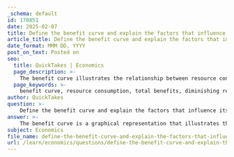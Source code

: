 ```yaml
---
_schema: default
id: 170851
date: 2025-02-07
title: Define the benefit curve and explain the factors that influence its shape.
article_title: Define the benefit curve and explain the factors that influence its shape.
date_format: MMM DD, YYYY
post_on_text: Posted on
seo:
  title: QuickTakes | Economics
  page_description: >-
    The benefit curve illustrates the relationship between resource consumption and total benefits, highlighting how increased consumption can lead to diminishing returns and the factors influencing its shape.
  page_keywords: >-
    benefit curve, resource consumption, total benefits, diminishing returns, consumer preferences, marginal benefit, external factors, resource characteristics, economic analysis, optimal consumption
author: QuickTakes
question: >-
    Define the benefit curve and explain the factors that influence its shape.
answer: >-
    The benefit curve is a graphical representation that illustrates the relationship between the quantity of a resource consumed or utilized and the total benefits derived from that consumption. Typically, as consumption increases, the total benefits also increase, but at a decreasing rate due to the principle of diminishing returns. This means that while more consumption leads to higher total benefits, the incremental benefit gained from each additional unit consumed tends to decline after a certain point. The benefit curve is crucial for identifying the optimal level of consumption where net benefits are maximized.\n\n### Factors Influencing the Shape of the Benefit Curve\n\n1. **Diminishing Returns**: As more of a resource is consumed, the additional benefit gained from each unit tends to decrease. This is a fundamental economic principle that shapes the curvature of the benefit curve, leading to a concave shape.\n\n2. **Resource Characteristics**: The inherent properties of the resource being consumed can affect the benefit curve. For example, renewable resources may have different consumption dynamics compared to non-renewable resources, influencing how benefits accumulate over time.\n\n3. **Consumer Preferences**: The preferences and utility derived by consumers from the resource can alter the shape of the benefit curve. If consumers derive significantly higher satisfaction from initial units of consumption, the curve may rise steeply at first before flattening out.\n\n4. **External Factors**: Environmental conditions, market dynamics, and regulatory frameworks can also impact the benefit curve. For instance, changes in regulations may affect the cost of consumption or the availability of resources, thereby influencing the total benefits derived.\n\n5. **Marginal Benefit**: The concept of marginal benefit, which refers to the additional benefit gained from consuming one more unit of a resource, plays a critical role in shaping the benefit curve. As consumption increases, the marginal benefit typically decreases, reflecting the diminishing returns.\n\n6. **Time Factor**: The time over which benefits are realized can also influence the shape of the curve. For example, immediate benefits may be more pronounced than long-term benefits, leading to a steeper initial slope.\n\nIn summary, the benefit curve is shaped by a combination of diminishing returns, resource characteristics, consumer preferences, external factors, marginal benefits, and the time factor. Understanding these influences is essential for effective decision-making in resource management and economic analysis.
subject: Economics
file_name: define-the-benefit-curve-and-explain-the-factors-that-influence-its-shape.md
url: /learn/economics/questions/define-the-benefit-curve-and-explain-the-factors-that-influence-its-shape
---
```


&nbsp;